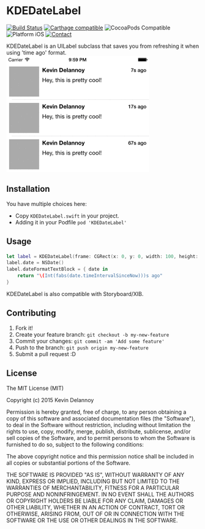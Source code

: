 # KDEDateLabel
[![Build Status](https://travis-ci.org/delannoyk/KDEDateLabel.svg)](https://travis-ci.org/delannoyk/KDEDateLabel)
[![Carthage compatible](https://img.shields.io/badge/Carthage-compatible-4BC51D.svg?style=flat)](https://github.com/Carthage/Carthage)
![CocoaPods Compatible](https://img.shields.io/cocoapods/v/KDEDateLabel.svg)
![Platform iOS](https://img.shields.io/badge/platform-iOS-lightgrey.svg)
[![Contact](https://img.shields.io/badge/contact-%40kdelannoy-blue.svg)](https://twitter.com/kdelannoy)

KDEDateLabel is an UILabel subclass that saves you from refreshing it when using 'time ago' format.
![Example](example.gif)

## Installation

You have multiple choices here:
* Copy `KDEDateLabel.swift` in your project.
* Adding it in your Podfile `pod 'KDEDateLabel'`

## Usage
```swift
let label = KDEDateLabel(frame: CGRect(x: 0, y: 0, width: 100, height: 20))
label.date = NSDate()
label.dateFormatTextBlock = { date in
    return "\(Int(fabs(date.timeIntervalSinceNow)))s ago"
}
```

KDEDateLabel is also compatible with Storyboard/XIB.

## Contributing

1. Fork it!
2. Create your feature branch: `git checkout -b my-new-feature`
3. Commit your changes: `git commit -am 'Add some feature'`
4. Push to the branch: `git push origin my-new-feature`
5. Submit a pull request :D

## License

The MIT License (MIT)

Copyright (c) 2015 Kevin Delannoy

Permission is hereby granted, free of charge, to any person obtaining a copy
of this software and associated documentation files (the "Software"), to deal
in the Software without restriction, including without limitation the rights
to use, copy, modify, merge, publish, distribute, sublicense, and/or sell
copies of the Software, and to permit persons to whom the Software is
furnished to do so, subject to the following conditions:

The above copyright notice and this permission notice shall be included in all
copies or substantial portions of the Software.

THE SOFTWARE IS PROVIDED "AS IS", WITHOUT WARRANTY OF ANY KIND, EXPRESS OR
IMPLIED, INCLUDING BUT NOT LIMITED TO THE WARRANTIES OF MERCHANTABILITY,
FITNESS FOR A PARTICULAR PURPOSE AND NONINFRINGEMENT. IN NO EVENT SHALL THE
AUTHORS OR COPYRIGHT HOLDERS BE LIABLE FOR ANY CLAIM, DAMAGES OR OTHER
LIABILITY, WHETHER IN AN ACTION OF CONTRACT, TORT OR OTHERWISE, ARISING FROM,
OUT OF OR IN CONNECTION WITH THE SOFTWARE OR THE USE OR OTHER DEALINGS IN THE
SOFTWARE.
